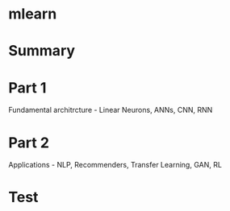 # mlearn

# Summary
# Part 1 
Fundamental architrcture - Linear Neurons, ANNs, CNN, RNN
# Part 2
Applications - NLP, Recommenders, Transfer Learning, GAN, RL

# Test